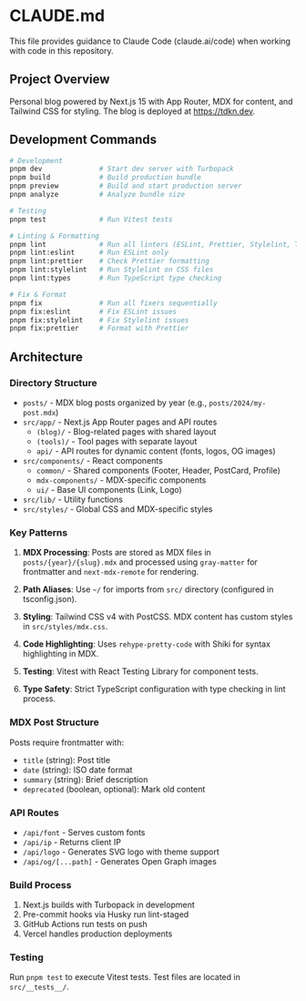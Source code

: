 # CLAUDE.md

This file provides guidance to Claude Code (claude.ai/code) when working with code in this repository.

## Project Overview

Personal blog powered by Next.js 15 with App Router, MDX for content, and Tailwind CSS for styling. The blog is deployed at https://tdkn.dev.

## Development Commands

```bash
# Development
pnpm dev              # Start dev server with Turbopack
pnpm build            # Build production bundle
pnpm preview          # Build and start production server
pnpm analyze          # Analyze bundle size

# Testing
pnpm test             # Run Vitest tests

# Linting & Formatting
pnpm lint             # Run all linters (ESLint, Prettier, Stylelint, TypeScript)
pnpm lint:eslint      # Run ESLint only
pnpm lint:prettier    # Check Prettier formatting
pnpm lint:stylelint   # Run Stylelint on CSS files
pnpm lint:types       # Run TypeScript type checking

# Fix & Format
pnpm fix              # Run all fixers sequentially
pnpm fix:eslint       # Fix ESLint issues
pnpm fix:stylelint    # Fix Stylelint issues
pnpm fix:prettier     # Format with Prettier
```

## Architecture

### Directory Structure

- `posts/` - MDX blog posts organized by year (e.g., `posts/2024/my-post.mdx`)
- `src/app/` - Next.js App Router pages and API routes
  - `(blog)/` - Blog-related pages with shared layout
  - `(tools)/` - Tool pages with separate layout
  - `api/` - API routes for dynamic content (fonts, logos, OG images)
- `src/components/` - React components
  - `common/` - Shared components (Footer, Header, PostCard, Profile)
  - `mdx-components/` - MDX-specific components
  - `ui/` - Base UI components (Link, Logo)
- `src/lib/` - Utility functions
- `src/styles/` - Global CSS and MDX-specific styles

### Key Patterns

1. **MDX Processing**: Posts are stored as MDX files in `posts/{year}/{slug}.mdx` and processed using `gray-matter` for frontmatter and `next-mdx-remote` for rendering.

2. **Path Aliases**: Use `~/` for imports from `src/` directory (configured in tsconfig.json).

3. **Styling**: Tailwind CSS v4 with PostCSS. MDX content has custom styles in `src/styles/mdx.css`.

4. **Code Highlighting**: Uses `rehype-pretty-code` with Shiki for syntax highlighting in MDX.

5. **Testing**: Vitest with React Testing Library for component tests.

6. **Type Safety**: Strict TypeScript configuration with type checking in lint process.

### MDX Post Structure

Posts require frontmatter with:

- `title` (string): Post title
- `date` (string): ISO date format
- `summary` (string): Brief description
- `deprecated` (boolean, optional): Mark old content

### API Routes

- `/api/font` - Serves custom fonts
- `/api/ip` - Returns client IP
- `/api/logo` - Generates SVG logo with theme support
- `/api/og/[...path]` - Generates Open Graph images

### Build Process

1. Next.js builds with Turbopack in development
2. Pre-commit hooks via Husky run lint-staged
3. GitHub Actions run tests on push
4. Vercel handles production deployments

### Testing

Run `pnpm test` to execute Vitest tests. Test files are located in `src/__tests__/`.
